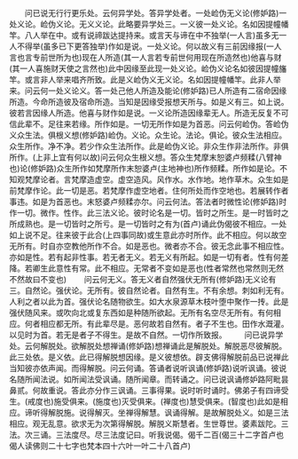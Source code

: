 <!-- { "loadSidebar": true } -->
　　问已说无行行更乐处。云何异学处。答异学处者。一处崄伪无义论(修妒路)一处义论。崄伪义论。无义义论。此略要异学处三。一义彼一处义论。名如因提幢幡竿。八人举在中。或有说禘跋达提持来。或言天与谛在中不独举(一人言)虽多无一人不得举(虽多已下更答独举)作如是说。一处义论。何以故义有三前因缘报(一人言也言专前世所为也)现在人所造(其一人言若专前世何用现在所造然也)他喜与财(其一人喜施财天使之言然也)此中因缘至此现一处义论。崄伪义论名如彼因提幢旛竿。或言非人举来唱齐所致。此是义崄伪义无义论。名如因提幢幡竿。此非人举来。问云何一处义论义。答一处己他人所造及能论(修妒路)已人所造有二宿命因缘所造。今命所造彼及宿命所造。当知是因缘受报想天所与。如是义有三。如上说。彼若言因缘人所造。他喜与财作如是说。一义论所造因缘辈无人。所造无反复不可信此辈不。足往来若缘。所作如是。一切无所作如是为首恶。问云何崄伪。答崄伪义众生法。俱根义想(修妒路)崄伪。义论。众生论。法论。俱论。彼众生法相应。众生所作。净不净。若少作众生法所作。此是崄伪义论。非众生作非法所作。非俱所作。(上非上宜有何以故)问云何众生根义想。答众生梵摩末恕婆卢频糅(八臂神也)论(修妒路)众生所作如梵摩所作末恕婆卢(主地神也)所作频糅。所作如是论。不知观梵摩论者。言梵摩造虚空。虚空造风。风作水。水作地。地作草木。众生如是前梵摩作论。此一切是恶。若梵摩作虚空地者。住何所处而作空地也。若展转作者事违。如是为首恶也。末怒婆卢频糅亦尔。问云何法。答法者时微性论(修妒路)时作一切。微作。性作。此三法义论。彼时论名是一切。皆时之所生。是一时皆时之所成熟也。是一切皆时之所亏。是一切皆时之有为(首卢)诵此伪偈彼不相应。一处如上说不足。往来彼于此合(上四事同故)或生意此亦时所作。此不相应。何以故空无所有。时自亦空教他所作不合。如是恶也。微者亦不合。彼无念此事不相应性。亦如是性。若有起非性事。若无者无义。若无义有所起。如是一切有者。性有何差降。若卿生此意性有常。此不相应。无常者不变如是恶也(性者常然也常然则无然不然故曰不变也)
　　问云何无义。答无义者自然强伏无所有(修妒路)无义论有三。自然论。强伏论。无所有。彼自然论者。自然有生。不有余想。刺如利无有。人利之者以此为首。强伏论名随物欲生。如大水泉源草木枝叶堕中聚作一抟。此是强伏随风来。或吹向北或复东西如是种随所欲起。无所有名空尽无所有。有何相应。何者相应都无所。有此辈尽是。恶何故若自然有。者子不生也。田作水溉灌。以见时为首。若无是者子不得生。是故不自然。一切作所致报。
　　问已说异学处。云何解脱处。欲解脱处想禅诵(修妒路)想禅诵此是解脱处。解脱恶尽彼解脱。此三处依。是义依。此已得解脱想因缘。是义彼想依。辟支佛得解脱前品已说禅此当知彼亦依声闻。而得解脱。问云何诵。答诵者说听讽诵(修妒路)说听讽诵。彼说名随所闻法说。如所闻法受讽诵。随所闻章。而转诵之。问已说讽诵修妒路阿毗昙鼻贰。何故重说。答此亦分作三讽诵。三事得果。说时听时诵时。佛弟子有四谛受生。(戒度也)施受俱来。(施度也)灭受俱来。(禅度也)慧受俱来。(智度也)此如是相应。谛听得解脱施。说得解灭。坐禅得解慧。讽诵得解。是故解脱处义。如是三法相应。观无乱意。欲求无为次第得解脱。解脱义斯慧者。生世尊世。婆素跋陀。三法。次三诵。三法度尽。尽三法度记曰。听我说偈。偈千二百(偈三十二字首卢也偈人读佛则二十七字也梵本四十六叶一叶二十八首卢)


